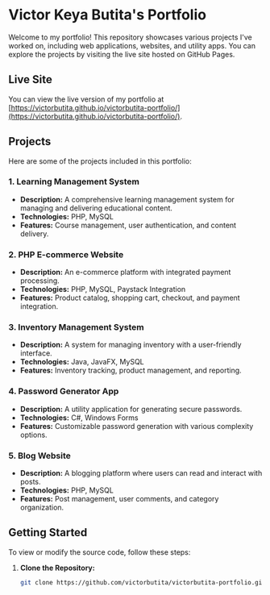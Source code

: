 # Victor Keya Butita's Portfolio

Welcome to my portfolio! This repository showcases various projects I've worked on, including web applications, websites, and utility apps. You can explore the projects by visiting the live site hosted on GitHub Pages.

## Live Site

You can view the live version of my portfolio at [https://victorbutita.github.io/victorbutita-portfolio/](https://victorbutita.github.io/victorbutita-portfolio/).

## Projects

Here are some of the projects included in this portfolio:

### 1. Learning Management System
- **Description:** A comprehensive learning management system for managing and delivering educational content.
- **Technologies:** PHP, MySQL
- **Features:** Course management, user authentication, and content delivery.

### 2. PHP E-commerce Website
- **Description:** An e-commerce platform with integrated payment processing.
- **Technologies:** PHP, MySQL, Paystack Integration
- **Features:** Product catalog, shopping cart, checkout, and payment integration.

### 3. Inventory Management System
- **Description:** A system for managing inventory with a user-friendly interface.
- **Technologies:** Java, JavaFX, MySQL
- **Features:** Inventory tracking, product management, and reporting.

### 4. Password Generator App
- **Description:** A utility application for generating secure passwords.
- **Technologies:** C#, Windows Forms
- **Features:** Customizable password generation with various complexity options.

### 5. Blog Website
- **Description:** A blogging platform where users can read and interact with posts.
- **Technologies:** PHP, MySQL
- **Features:** Post management, user comments, and category organization.

## Getting Started

To view or modify the source code, follow these steps:

1. **Clone the Repository:**
   ```bash
   git clone https://github.com/victorbutita/victorbutita-portfolio.git
